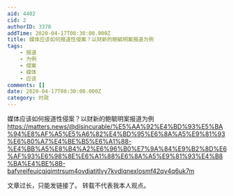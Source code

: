 ```yaml
---
aid: 4402
cid: 2
authorID: 3378
addTime: 2020-04-17T08:30:00.000Z
title: 媒体应该如何报道性侵案？以财新的鲍毓明案报道为例
tags:
    - 报道
    - 为例
    - 侵案
    - 媒体
    - 应该
comments: []
date: 2020-04-17T08:30:00.000Z
category: 时政
---
```


媒体应该如何报道性侵案？以财新的鲍毓明案报道为例 https://matters.news/@disincurable/%E5%AA%92%E4%BD%93%E5%BA%94%E8%AF%A5%E5%A6%82%E4%BD%95%E6%8A%A5%E9%81%93%E6%80%A7%E4%BE%B5%E6%A1%88-%E4%BB%A5%E8%B4%A2%E6%96%B0%E7%9A%84%E9%B2%8D%E6%AF%93%E6%98%8E%E6%A1%88%E6%8A%A5%E9%81%93%E4%B8%BA%E4%BE%8B-bafyreifeuicqjqimtrsum4ovdiatjtlvy7kvdlqnexlosmf42qy4q6uk7m

文章过长，只能发链接了。 转载不代表我本人观点。
